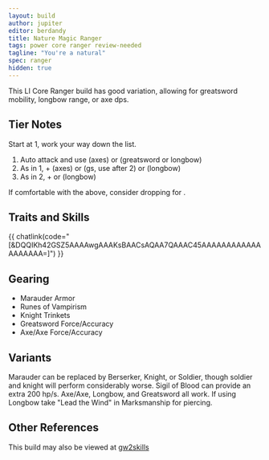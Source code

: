 ```yaml
---
layout: build
author: jupiter
editor: berdandy
title: Nature Magic Ranger
tags: power core ranger review-needed
tagline: "You're a natural"
spec: ranger
hidden: true
---
```


This LI Core Ranger build has good variation, allowing for greatsword mobility, longbow range, or axe dps.

## Tier Notes

Start at 1, work your way down the list.

1. Auto attack and use <span data-aw2-key="5" data-aw2-skill="12639"></span> (axes) or <span data-aw2-key="2" data-aw2-skill="12525"></span> (greatsword or <span data-aw2-key="2" data-aw2-skill="12509"></span> longbow)
2. As in 1, + <span data-aw2-key="3" data-aw2-skill="12490"></span> (axes) or <span data-aw2-key="5" data-aw2-skill="12475"></span> (gs, use after 2) or <span data-aw2-key="F2" data-aw2-skill="31568"></span> (longbow)
3. As in 2, + <span data-aw2-key="F2" data-aw2-skill="31568"></span> or <span data-aw2-key="5" data-aw2-skill="12469"></span> (longbow)

If comfortable with the above, consider dropping <span data-aw2-key="9" data-aw2-skill="12491"></span> for <span data-aw2-key="9" data-aw2-skill="12492"></span>.

## Traits and Skills

{{ chatlink(code="[&DQQIKh42GSZ5AAAAwgAAAKsBAACsAQAA7QAAAC45AAAAAAAAAAAAAAAAAAA=]") }}

## Gearing

- Marauder Armor
- Runes of Vampirism
- Knight Trinkets
- Greatsword Force/Accuracy
- Axe/Axe Force/Accuracy

## Variants

Marauder can be replaced by Berserker, Knight, or Soldier, though soldier and knight will perform considerably worse. Sigil of Blood can provide an extra 200 hp/s. Axe/Axe, Longbow, and Greatsword all work. If using Longbow take "Lead the Wind" in Marksmanship for piercing.

## Other References

This build may also be viewed at [gw2skills](http://gw2skills.net/editor/?POwAEdflZwwYasNGKOUL2JzSOXaA-zRRYiR9zI4xISqWpq8PA-e)

